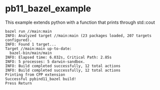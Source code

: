 # pb11_bazel_example

This example extends python with a function that prints through std::cout

```
bazel run //main:main
INFO: Analyzed target //main:main (23 packages loaded, 207 targets configured).
INFO: Found 1 target...
Target //main:main up-to-date:
  bazel-bin/main/main
INFO: Elapsed time: 6.032s, Critical Path: 2.85s
INFO: 5 processes: 5 darwin-sandbox.
INFO: Build completed successfully, 12 total actions
INFO: Build completed successfully, 12 total actions
Printing from CPP extension
Successful pybind11_bazel build! 
Press Return
```